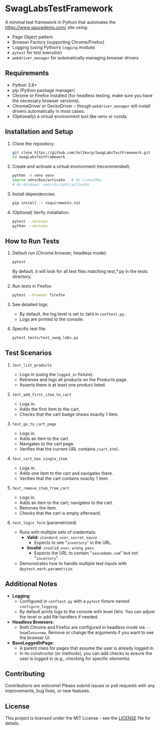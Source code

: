 # SwagLabsTestFramework

A minimal test framework in Python that automates the https://www.saucedemo.com/ site using:
- Page Object pattern
- Browser Factory (supporting Chrome/Firefox)
- Logging (using Python’s `logging` module)
- `pytest` for test execution
- `webdriver_manager` for automatically managing browser drivers

## Requirements

- Python 3.8+
- pip (Python package manager)
- Chrome or Firefox installed (for headless testing, make sure you have the necessary browser versions).
- ChromeDriver or GeckoDriver – though `webdriver_manager` will install drivers automatically in most cases.
- (Optionally) a virtual environment tool like venv or conda.

## Installation and Setup

1. Clone the repository:
    ```bash
    git clone https://github.com/VelSkorp/SwagLabsTestFramework.git
    cd SwagLabsTestFramework
    ```

2. Create and activate a virtual environment (recommended):
    ```bash
    python -m venv venv
    source venv/bin/activate   # On Linux/Mac
    # On Windows: venv\Scripts\activate
    ```

3. Install dependencies:
    ```bash
    pip install -r requirements.txt
    ```

4. (Optional) Verify installation:
    ```bash
    pytest --version
    python --version
    ```

## How to Run Tests

1. Default run (Chrome browser, headless mode):
    ```bash
    pytest
    ``` 
    By default, it will look for all test files matching test_*.py in the tests directory.

2. Run tests in Firefox:
    ```bash
    pytest --browser firefox
    ```

3. See detailed logs:
    - By default, the log level is set to `INFO` in `conftest.py`.
    - Logs are printed to the console.

4. Specific test file:
    ```bash
    pytest tests/test_swag_labs.py
    ```

## Test Scenarios

1. `test_list_products`
    - Logs in (using the `logged_in` fixture).
    - Retrieves and logs all products on the Products page.
    - Asserts there is at least one product listed.

2. `test_add_first_item_to_cart`
    - Logs in.
    - Adds the first item to the cart.
    - Checks that the cart badge shows exactly 1 item.

3. `test_go_to_cart_page`
    - Logs in.
    - Adds an item to the cart.
    - Navigates to the cart page.
    - Verifies that the current URL contains `/cart.html`.

4. `test_cart_has_single_item`
    - Logs in.
    - Adds one item to the cart and navigates there.
    - Verifies that the cart contains exactly 1 item.

5. `test_remove_item_from_cart`
    - Logs in.
    - Adds an item to the cart; navigates to the cart.
    - Removes the item.
    - Checks that the cart is empty afterward.

6. `test_login_form` (parametrized)
    - Runs with multiple sets of credentials:
        - **Valid**: `standard_user`, `secret_sauce`
            - Expects to see "`inventory`" in the URL.
        - **Invalid**: `invalid_user`, `wrong_pass`
            - Expects the URL to contain "`saucedemo.com`" but not "`inventory`".
    - Demonstrates how to handle multiple test inputs with `@pytest.mark.parametrize`.

## Additional Notes

- **Logging**:
    - Configured in `conftest.py` with a `pytest` fixture named `configure_logging`.
    - By default prints logs to the console with level `INFO`. You can adjust the level or add file handlers if needed.
- **Headless Browsers**:
    - Both Chrome and Firefox are configured in headless mode via `--headless=new`. Remove or change the arguments if you want to see the browser UI.
- **BaseLoggedInPage**:
    - A parent class for pages that assume the user is already logged in.
    - In its constructor (or methods), you can add checks to ensure the user is logged in (e.g., checking for specific elements).

## Contributing

Contributions are welcome! Please submit issues or pull requests with any improvements, bug fixes, or new features.

## License

This project is licensed under the MIT License - see the [LICENSE](LICENSE) file for details.